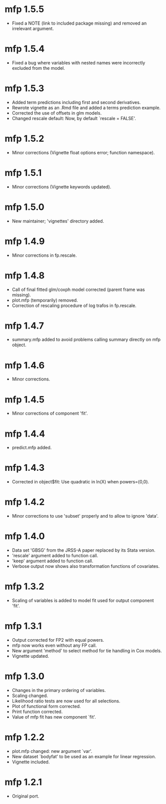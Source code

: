# mfp 1.5.5

* Fixed a NOTE (link to included package missing) and removed an irrelevant argument.

# mfp 1.5.4

* Fixed a bug where variables with nested names were incorrectly excluded from the model.

# mfp 1.5.3

* Added term predictions including first and second derivatives.
* Rewrote vignette as an .Rmd file and added a terms prediction example.
* Corrected the use of offsets in glm models.
* Changed rescale default: Now, by default `rescale = FALSE'.

# mfp 1.5.2

* Minor corrections (Vignette float options error; function namespace).

# mfp 1.5.1

* Minor corrections (Vignette keywords updated).

# mfp 1.5.0

* New maintainer; 'vignettes' directory added.

# mfp 1.4.9

* Minor corrections in fp.rescale.

# mfp 1.4.8

* Call of final fitted glm/coxph model corrected (parent frame was missing).
* plot.mfp (temporarily) removed.
* Correction of rescaling procedure of log trafos in fp.rescale.

# mfp 1.4.7

* summary.mfp added to avoid problems calling summary directly on mfp object.  

# mfp 1.4.6

* Minor corrections.

# mfp 1.4.5

* Minor corrections of component 'fit'. 

# mfp 1.4.4

* predict.mfp added.

# mfp 1.4.3

* Corrected in object$fit: Use quadratic in ln(X) when powers=(0,0).

# mfp 1.4.2

* Minor corrections to use 'subset' properly and to allow to ignore 'data'.

# mfp 1.4.0

* Data set 'GBSG' from the JRSS-A paper replaced by its Stata version.
* 'rescale' argument added to function call.
* 'keep' argument added to function call.
* Verbose output now shows also transformation functions of covariates.

# mfp 1.3.2

* Scaling of variables is added to model fit used for output component 'fit'.

# mfp 1.3.1

* Output corrected for FP2 with equal powers.
* mfp now works even without any FP call.
* New argument 'method' to select method for tie handling in Cox models.
* Vignette updated.

# mfp 1.3.0

* Changes in the primary ordering of variables.
* Scaling changed.
* Likelihood ratio tests are now used for all selections.
* Plot of functional form corrected.
* Print function corrected.
* Value of mfp fit has new component `fit'.

# mfp 1.2.2

* plot.mfp changed: new argument `var'.
* New dataset `bodyfat' to be used as an example for linear regression.
* Vignette included.

# mfp 1.2.1

* Original port.










